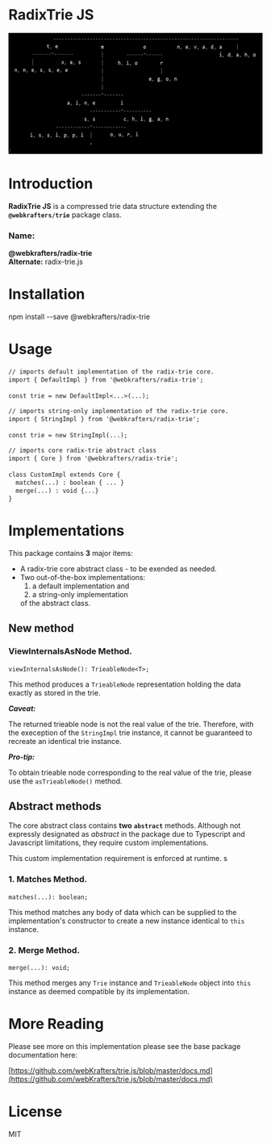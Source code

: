 # RadixTrie JS

<p align="center">
  <img height="240" src="logo.png" width="640"></img>
</p>

# Introduction

**RadixTrie JS** is a compressed trie data structure extending the **`@webkrafters/trie`** package class.

### Name:

<strong>@webkrafters/radix-trie</strong><br />
<strong>Alternate:</strong> radix-trie.js

# Installation

npm install --save @webkrafters/radix-trie

# Usage

```tsx
// imports default implementation of the radix-trie core.
import { DefaultImpl } from '@webkrafters/radix-trie';

const trie = new DefaultImpl<...>(...);
```

```tsx
// imports string-only implementation of the radix-trie core.
import { StringImpl } from '@webkrafters/radix-trie';

const trie = new StringImpl(...);
```

```tsx
// imports core radix-trie abstract class
import { Core } from '@webkrafters/radix-trie';

class CustomImpl extends Core {
  matches(...) : boolean { ... }
  merge(...) : void {...}
}
```

# Implementations

This package contains **3** major items:
<ul>
  <li>A radix-trie core abstract class - to be exended as needed.</li>
  <li>Two out-of-the-box implementations:
    <ol>
      <li>a default implementation and </li>
      <li>a string-only implementation</li>
    </ol>
    of the abstract class.</li>
</ul>

## New method
### ViewInternalsAsNode Method.
```tsx
viewInternalsAsNode(): TrieableNode<T>;
```
This method produces a `TrieableNode` representation holding the data exactly as stored in the trie.

<b><i>Caveat:</i></b><br />

The returned trieable node is not the real value of the trie. Therefore, with the exeception of the `StringImpl` trie instance, it cannot be guaranteed to recreate an identical trie instance.

<b><i>Pro-tip:</i></b><br />

To obtain trieable node corresponding to the real value of the trie, please use the `asTrieableNode()` method.

## Abstract methods
The core abstract class contains **two** **`abstract`** methods. Although not expressly designated as *abstract* in the package due to Typescript and Javascript limitations, they require custom implementations.

This custom implementation requirement is enforced at runtime.
s
### 1. Matches Method.
```tsx
matches(...): boolean;
```
This method matches any body of data which can be supplied to the implementation's constructor to create a new instance identical to `this` instance.

### 2. Merge Method.
```tsx
merge(...): void;
```
This method merges any `Trie` instance and `TrieableNode` object into `this` instance as deemed compatible by its implementation. 

# More Reading

Please see more on this implementation please see the base package documentation here:<br />

[https://github.com/webKrafters/trie.js/blob/master/docs.md](https://github.com/webKrafters/trie.js/blob/master/docs.md)

# License
MIT

